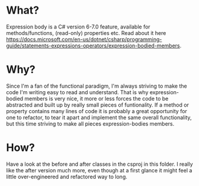 # What?
Expression body is a C# version 6-7.0 feature, available for methods/functions, (read-only) properties etc. Read about it here https://docs.microsoft.com/en-us/dotnet/csharp/programming-guide/statements-expressions-operators/expression-bodied-members.

# Why?
Since I'm a fan of the functional paradigm, I'm always striving to make the code I'm writing easy to read and understand. That is why expression-bodied members is very nice, it more or less forces the code to be abstracted and built up by really small pieces of funtionality. If a method or property contains many lines of code it is probably a great opportunity for one to refactor, to tear it apart and implement the same overall functionality, but this time striving to make all pieces expression-bodies members.

# How?
Have a look at the before and after classes in the csproj in this folder. I really like the after version much more, even though at a first glance it might feel a little over-engineered and refactored way to long.
